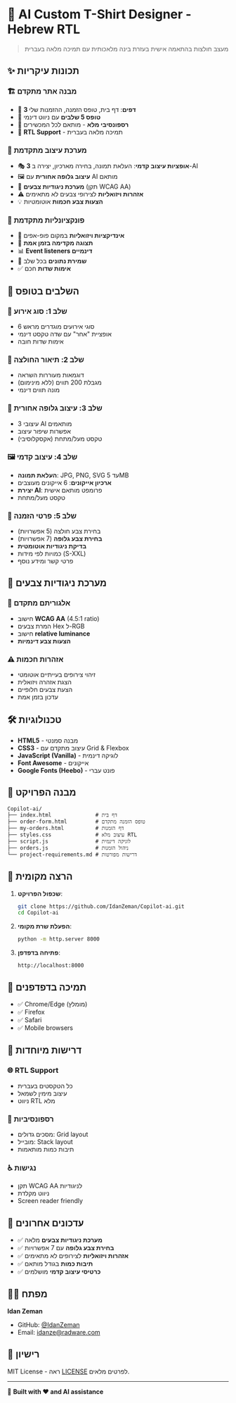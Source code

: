 # 🎨 AI Custom T-Shirt Designer - Hebrew RTL

> מעצב חולצות בהתאמה אישית בעזרת בינה מלאכותית עם תמיכה מלאה בעברית

## ✨ תכונות עיקריות

### 🏗️ **מבנה אתר מתקדם**
- 📄 **3 דפים**: דף בית, טופס הזמנה, ההזמנות שלי
- 🎯 **טופס 5 שלבים** עם ניווט דינמי
- 📱 **רספונסיבי מלא** - מותאם לכל המכשירים
- 🔄 **RTL Support** - תמיכה מלאה בעברית

### 🎨 **מערכת עיצוב מתקדמת**
- 🎭 **3 אופציות עיצוב קדמי**: העלאת תמונה, בחירה מארכיון, יצירה ב-AI
- 🖼️ **עיצוב גלופה אחורית** עם AI מותאם
- 🌈 **מערכת ניגודיות צבעים** (תקן WCAG AA)
- ⚠️ **אזהרות ויזואליות** לצירופי צבעים לא מתאימים
- 💡 **הצעות צבע חכמות** אוטומטיות

### 🔧 **פונקציונליות מתקדמת**
- 📝 **אינדיקציות ויזואליות** במקום פופ-אפים
- 🔄 **תצוגה מקדימה בזמן אמת**
- 📊 **Event listeners דינמיים**
- 💾 **שמירת נתונים** בכל שלב
- ✅ **אימות שדות** חכם

## 🎯 השלבים בטופס

### 📝 **שלב 1: סוג אירוע**
- 6 סוגי אירועים מוגדרים מראש
- אופציית "אחר" עם שדה טקסט דינמי
- אימות שדות חובה

### 📖 **שלב 2: תיאור החולצה**
- דוגמאות מעוררות השראה
- מגבלת 200 תווים (ללא מינימום)
- מונה תווים דינמי

### 🎨 **שלב 3: עיצוב גלופה אחורית**
- 3 עיצובי AI מותאמים
- אפשרות שיפור עיצוב
- טקסט מעל/מתחת (אקסקלוסיבי)

### 🖼️ **שלב 4: עיצוב קדמי**
- **העלאת תמונה**: JPG, PNG, SVG עד 5MB
- **ארכיון אייקונים**: 6 אייקונים מעוצבים
- **יצירת AI**: פרומפט מותאם אישית
- טקסט מעל/מתחת

### 🛒 **שלב 5: פרטי הזמנה**
- בחירת צבע חולצה (5 אפשרויות)
- **בחירת צבע גלופה** (7 אפשרויות)
- **בדיקת ניגודיות אוטומטית**
- כמויות לפי מידות (S-XXL)
- פרטי קשר ומידע נוסף

## 🌈 מערכת ניגודיות צבעים

### 🔬 **אלגוריתם מתקדם**
- חישוב **WCAG AA** (4.5:1 ratio)
- המרת צבעים Hex ל-RGB
- חישוב **relative luminance**
- **הצעות צבע דינמיות**

### ⚠️ **אזהרות חכמות**
- זיהוי צירופים בעייתיים אוטומטי
- הצגת אזהרה ויזואלית
- הצעת צבעים חלופיים
- עדכון בזמן אמת

## 🛠️ טכנולוגיות

- **HTML5** - מבנה סמנטי
- **CSS3** - עיצוב מתקדם עם Grid & Flexbox
- **JavaScript (Vanilla)** - לוגיקה דינמית
- **Font Awesome** - אייקונים
- **Google Fonts (Heebo)** - פונט עברי

## 📁 מבנה הפרויקט

```
Copilot-ai/
├── index.html              # דף בית
├── order-form.html         # טופס הזמנה מתקדם
├── my-orders.html          # דף הזמנות
├── styles.css              # עיצוב מלא RTL
├── script.js               # לוגיקה דינמית
├── orders.js               # ניהול הזמנות
└── project-requirements.md # דרישות מפורטות
```

## 🚀 הרצה מקומית

1. **שכפול הפרויקט**:
   ```bash
   git clone https://github.com/IdanZeman/Copilot-ai.git
   cd Copilot-ai
   ```

2. **הפעלת שרת מקומי**:
   ```bash
   python -m http.server 8000
   ```

3. **פתיחה בדפדפן**:
   ```
   http://localhost:8000
   ```

## 📱 תמיכה בדפדפנים

- ✅ Chrome/Edge (מומלץ)
- ✅ Firefox
- ✅ Safari
- ✅ Mobile browsers

## 🎯 דרישות מיוחדות

### 🌐 **RTL Support**
- כל הטקסטים בעברית
- עיצוב מימין לשמאל
- ניווט RTL מלא

### 📱 **רספונסיביות**
- מסכים גדולים: Grid layout
- מובייל: Stack layout
- תיבות כמות מותאמות

### ♿ **נגישות**
- תקן WCAG AA לניגודיות
- ניווט מקלדת
- Screen reader friendly

## 🔄 עדכונים אחרונים

- ✅ **מערכת ניגודיות צבעים** מלאה
- ✅ **בחירת צבע גלופה** עם 7 אפשרויות
- ✅ **אזהרות ויזואליות** לצירופים לא מתאימים
- ✅ **תיבות כמות** בגודל מותאם
- ✅ **כרטיסי עיצוב קדמי** מושלמים

## 👨‍💻 מפתח

**Idan Zeman**
- GitHub: [@IdanZeman](https://github.com/IdanZeman)
- Email: idanze@radware.com

## 📄 רישיון

MIT License - ראה [LICENSE](LICENSE) לפרטים מלאים.

---

🎨 **Built with ❤️ and AI assistance**

